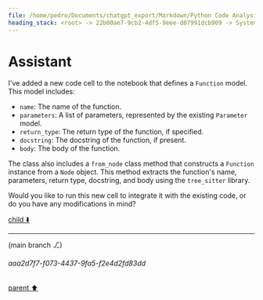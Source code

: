 ```yaml
---
file: /home/pedro/Documents/chatgpt_export/Markdown/Python Code Analysis & Parsing.md
heading_stack: <root> -> 22b00ae7-9cb2-4df5-9eee-d07991dcb909 -> System -> 20ebaef2-02d6-4890-a642-e0f29f17805b -> System -> aaa2cafe-8b89-4a61-8a81-7ae5b849a3d4 -> User -> 9440ae93-53d9-4599-a08c-4f481da5db27 -> Assistant -> 57cd8fdb-661b-4e6a-89bc-77d3c8237b3f -> Tool -> 79181316-3c09-4844-8300-7e43ccd3f8a1 -> Assistant -> Cell 1 -> Cell 2 -> Observations: -> aaa2a124-a531-49d7-abf1-6bff71ae059e -> User -> f39d6ca7-8490-47d0-87ef-7295db56ee72 -> Assistant -> 4638e5fb-7316-4f3d-875b-e70772997c48 -> Tool -> c7d28657-3cf6-4f25-9465-6819041068f4 -> Assistant -> aaa21996-ce1a-4550-baea-bb77183194f1 -> User -> b2c70be9-2d0f-428b-be57-aef658e7da45 -> Assistant -> c4c27846-6e0a-47d8-8aab-ab14fbda0d8c -> Tool -> 56e7d34d-e69e-4f12-a83a-9bfce90dab6d -> Assistant
---
```

# Assistant

I've added a new code cell to the notebook that defines a `Function` model. This model includes:

- `name`: The name of the function.
- `parameters`: A list of parameters, represented by the existing `Parameter` model.
- `return_type`: The return type of the function, if specified.
- `docstring`: The docstring of the function, if present.
- `body`: The body of the function.

The class also includes a `from_node` class method that constructs a `Function` instance from a `Node` object. This method extracts the function's name, parameters, return type, docstring, and body using the `tree_sitter` library.

Would you like to run this new cell to integrate it with the existing code, or do you have any modifications in mind?

[child ⬇️](#aaa2d7f7-f073-4437-9fa5-f2e4d2fd83dd)

---

(main branch ⎇)
###### aaa2d7f7-f073-4437-9fa5-f2e4d2fd83dd
[parent ⬆️](#56e7d34d-e69e-4f12-a83a-9bfce90dab6d)
